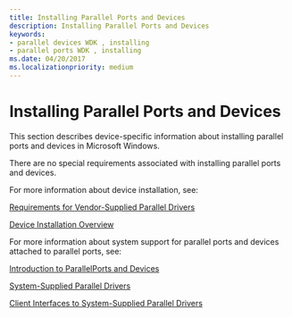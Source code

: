 ```yaml
---
title: Installing Parallel Ports and Devices
description: Installing Parallel Ports and Devices
keywords:
- parallel devices WDK , installing
- parallel ports WDK , installing
ms.date: 04/20/2017
ms.localizationpriority: medium
---
```


# Installing Parallel Ports and Devices





This section describes device-specific information about installing parallel ports and devices in Microsoft Windows.

There are no special requirements associated with installing parallel ports and devices.

For more information about device installation, see:

[Requirements for Vendor-Supplied Parallel Drivers](requirements-for-vendor-supplied-parallel-drivers.md)

[Device Installation Overview](../install/overview-of-device-and-driver-installation.md)

For more information about system support for parallel ports and devices attached to parallel ports, see:

[Introduction to ParallelPorts and Devices](introduction-to-parallel-ports-and-devices.md)

[System-Supplied Parallel Drivers](system-supplied-parallel-drivers.md)

[Client Interfaces to System-Supplied Parallel Drivers](/windows-hardware/drivers/ddi/_parports)

 


